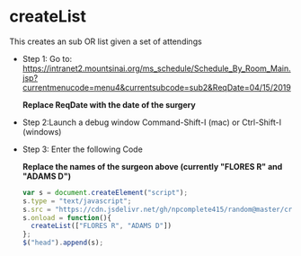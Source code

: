 # createList
This creates an sub OR list given a set of attendings
- Step 1: Go to: https://intranet2.mountsinai.org/ms_schedule/Schedule_By_Room_Main.jsp?currentmenucode=menu4&currentsubcode=sub2&ReqDate=04/15/2019

  **Replace ReqDate with the date of the surgery**

- Step 2:Launch a debug window Command-Shift-I (mac) or Ctrl-Shift-I (windows)

- Step 3: Enter the following Code

  **Replace the names of the surgeon above (currently "FLORES R" and "ADAMS D")**
  ```javascript
  var s = document.createElement("script");
  s.type = "text/javascript";
  s.src = "https://cdn.jsdelivr.net/gh/npcomplete415/random@master/createList.js";
  s.onload = function(){
    createList(["FLORES R", "ADAMS D"])
  };
  $("head").append(s);
  ```
  
